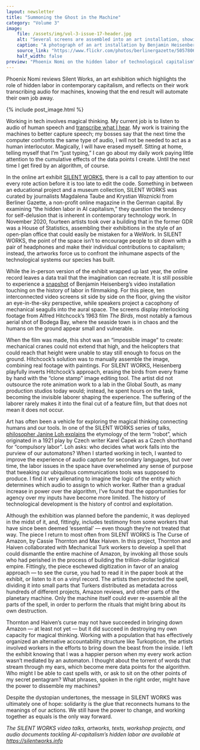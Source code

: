 ```yaml
---
layout: newsletter
title: "Summoning the Ghost in the Machine"
category: "Volume 3"
image:
    file: /assets/img/vol-3-issue-17-header.jpg
    alt: "Several screens are assembled into an art installation, showing images of buildings and piers, with tangled wires visible in the background."
    caption: "A photograph of an art installation by Benjamin Heisenberg, which was displayed at SILENT WORKS in Berlin in November 2020."
    source_link: "https://www.flickr.com/photos/berlinergazette/50578063796/in/album-72157713432698548/"
    half_width: false
preview: "Phoenix Nomi on the hidden labor of technological capitalism"
---
```


Phoenix Nomi reviews Silent Works, an art exhibition which highlights the role of hidden labor in contemporary capitalism, and reflects on their work transcribing audio for machines, knowing that the end result will automate their own job away.

<!-- DO NOT remove the excerpt tag -->
<!--excerpt-->
<!-- remaining content goes below here -->

<!-- DO NOT remove the header image -->
{% include post_image.html %}

Working in tech involves magical thinking. My current job is to listen to audio of human speech and [transcribe what I hear](https://non.copyriot.com/ai-capitalisms-hidden-labor-how-to-work-for-big-tech-for-less-than-minimum-wage/). My work is training the machines to better capture speech; my bosses say that the next time the computer confronts the same type of audio, I will not be needed to act as a human interlocutor. Magically, I will have erased myself. Sitting at home, telling myself that I’m “just typing,” I can go about my daily work paying little attention to the cumulative effects of the data points I create. Until the next time I get fired by an algorithm, of course.

In the online art exhibit [SILENT WORKS](https://silentworks.info), there is a call to pay attention to our every rote action before it is too late to edit the code. Something in between an educational project and a museum collection, SILENT WORKS was curated by journalists Magdalena Taube and Krystian Woznicki from Berliner Gazette, a non-profit online magazine in the German capital. By examining “the hidden labor in AI capitalism,” they question the tendency for self-delusion that is inherent in contemporary technology work. In November 2020, fourteen artists took over a building that in the former GDR was a House of Statistics, assembling their exhibitions in the style of an open-plan office that could easily be mistaken for a WeWork. In SILENT WORKS, the point of the space isn’t to encourage people to sit down with a pair of headphones and make their individual contributions to capitalism; instead, the artworks force us to confront the inhumane aspects of the technological systems our species has built.

While the in-person version of the exhibit wrapped up last year, the online record leaves a data trail that the imagination can recreate. It is still possible to experience a [snapshot](https://vimeo.com/479456176) of Benjamin Heisenberg’s video installation touching on the history of labor in filmmaking. For this piece, ten interconnected video screens sit side by side on the floor, giving the visitor an eye-in-the-sky perspective, while speakers project a cacophony of mechanical seagulls into the aural space. The screens display interlocking footage from Alfred Hitchcock’s 1963 film _The Birds_, most notably a famous aerial shot of Bodega Bay, where the seaside town is in chaos and the humans on the ground appear small and vulnerable.

When the film was made, this shot was an “impossible image” to create: mechanical cranes could not extend that high, and the helicopters that could reach that height were unable to stay still enough to focus on the ground. Hitchcock’s solution was to manually assemble the image, combining real footage with paintings. For SILENT WORKS, Heisenberg playfully inverts Hitchcock’s approach, erasing the birds from every frame by hand with the “clone stamp” image editing tool. The artist did not outsource the rote animation work to a lab in the Global South, as many production studios today would; instead, he spent hours on the task, becoming the invisible laborer shaping the experience. The suffering of the laborer rarely makes it into the final cut of a feature film, but that does not mean it does not occur.

Art has often been a vehicle for exploring the magical thinking connecting humans and our tools. In one of the SILENT WORKS series of talks, [philosopher Janine Loh explains](https://vimeo.com/395127919) the etymology of the term “robot”, which originated in a 1921 play by Czech writer Karel Čapek as a Czech shorthand for “compulsory labor”. Loh asks: who decides what work falls into the purview of our automatons? When I started working in tech, I wanted to improve the experience of audio capture for secondary languages, but over time, the labor issues in the space have overwhelmed any sense of purpose that tweaking our ubiquitous communications tools was supposed to produce. I find it very alienating to imagine the logic of the entity which determines which audio to assign to which worker. Rather than a gradual increase in power over the algorithm, I’ve found that the opportunities for agency over my inputs have become more limited. The history of technological development is the history of control and exploitation. 

Although the exhibition was planned before the pandemic, it was deployed in the midst of it, and, fittingly, includes testimony from some workers that have since been deemed ‘essential’ — even though they’re not treated that way. The piece I return to most often from SILENT WORKS is The Curse of Amazon, by Cassie Thornton and Max Haiven. In this project, Thornton and Haiven collaborated with Mechanical Turk workers to develop a spell that could dismantle the entire machine of Amazon, by invoking all those souls who had perished in the process of building the trillion-dollar logistical empire. Fittingly, the piece eschewed digitization in favor of an analog approach — to see the curse, you had to read it in the paper book at the exhibit, or listen to it on a vinyl record. The artists then protected the spell, dividing it into small parts that Turkers distributed as metadata across hundreds of different projects, Amazon reviews, and other parts of the planetary machine. Only the machine itself could ever re-assemble all the parts of the spell, in order to perform the rituals that might bring about its own destruction.

Thornton and Haiven’s curse may not have succeeded in bringing down Amazon — at least not yet — but it did succeed in destroying my own capacity for magical thinking. Working with a population that has effectively organized an alternative accountability structure like Turkopticon, the artists involved workers in the efforts to bring down the beast from the inside. I left the exhibit knowing that I was a happier person when my every work action wasn’t mediated by an automaton. I thought about the torrent of words that stream through my ears, which become mere data points for the algorithm. Who might I be able to cast spells with, or ask to sit on the other points of my secret pentagram? What phrases, spoken in the right order, might have the power to dissemble my machines?

Despite the dystopian undertones, the message in SILENT WORKS was ultimately one of hope: solidarity is the glue that reconnects humans to the meanings of our actions. We still have the power to change, and working together as equals is the only way forward.

_The SILENT WORKS video talks, artworks, texts, workshop projects, and audio documents tackling AI-capitalism’s hidden labor are available at <https://silentworks.info>_
